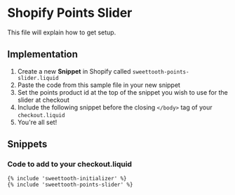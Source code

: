 # Shopify Points Slider

This file will explain how to get setup.

## Implementation

1. Create a new **Snippet** in Shopify called `sweettooth-points-slider.liquid`
2. Paste the code from this sample file in your new snippet
3. Set the points product id at the top of the snippet you wish to use for the slider at checkout
4. Include the following snippet before the closing `</body>` tag of your `checkout.liquid`
5. You're all set!

## Snippets

### Code to add to your checkout.liquid

```liquid
{% include 'sweettooth-initializer' %}
{% include 'sweettooth-points-slider' %}
```
